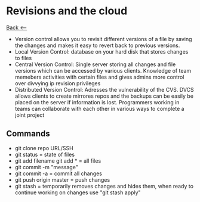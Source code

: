 # Revisions and the cloud

[Back <--](README.md)

- Version control allows you to revisit different versions of a file by saving the changes and makes it easy to revert back to previous versions.
- Local Version Control: database on your hard disk that stores changes to files
- Central Version Control: Single server storing all changes and file versions which can be accessed by various clients. Knowledge of team memebers activities with certain files     and gives admins more control over divvying ip revision privileges
- Distributed Version Control: Adresses the vulnerability of the CVS. DVCS allows clients to create mirrores repos and the backups can be easily be placed on the server if           information is lost. Programmers working in teams can collaborate with each other in various ways to complete a joint project


## Commands

- git clone repo URL/SSH
- git status = state of files
- git add filename 
  git add * = all files
- git commit -m "message"
- git commit -a = commit all changes
- git push origin master = push changes
- git stash = temporarily removes changes and hides them, when ready to continue working on changes use "git stash apply"



